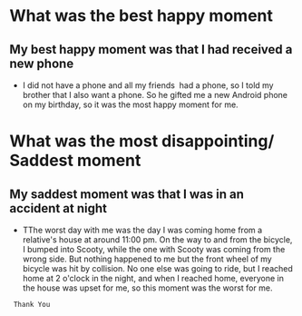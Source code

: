 # What was the best happy moment

## My best happy moment was that I had received a new phone
* I did not have a phone and all my friends  had a phone, so I told my brother that I also want a phone. So he gifted me a new Android phone on my birthday, so it was the most happy moment for me.

# What was the most disappointing/ Saddest moment

## My saddest moment was that I was in an accident at night
* TThe worst day with me was the day I was coming home from a relative's house at around 11:00 pm. On the way to and from the bicycle, I bumped into Scooty, while the one with Scooty was coming from the wrong side. But nothing happened to me but the front wheel of my bicycle was hit by collision. No one else was going to ride, but I reached home at 2 o'clock in the night, and when I reached home, everyone in the house was upset for me, so this moment was the worst for me. 

`  Thank You
`
